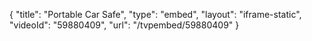 {
    "title": "Portable Car Safe",
    "type": "embed",
    "layout": "iframe-static",
    "videoId": "59880409",
    "url": "\/tvpembed\/59880409"
}